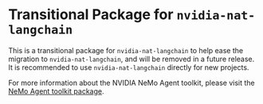 <!--
SPDX-FileCopyrightText: Copyright (c) 2025, NVIDIA CORPORATION & AFFILIATES. All rights reserved.
SPDX-License-Identifier: Apache-2.0

Licensed under the Apache License, Version 2.0 (the "License");
you may not use this file except in compliance with the License.
You may obtain a copy of the License at

http://www.apache.org/licenses/LICENSE-2.0

Unless required by applicable law or agreed to in writing, software
distributed under the License is distributed on an "AS IS" BASIS,
WITHOUT WARRANTIES OR CONDITIONS OF ANY KIND, either express or implied.
See the License for the specific language governing permissions and
limitations under the License.
-->

# Transitional Package for `nvidia-nat-langchain`
This is a transitional package for `nvidia-nat-langchain` to help ease the migration to `nvidia-nat-langchain`, and will be removed in a future release. It is recommended to use `nvidia-nat-langchain` directly for new projects.

For more information about the NVIDIA NeMo Agent toolkit, please visit the [NeMo Agent toolkit package](https://pypi.org/project/nvidia-nat-langchain/).
